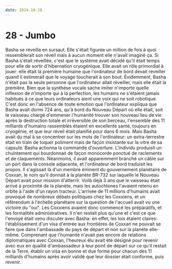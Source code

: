 ```yaml
---
date: 2024-10-28
---
```


# 28 - Jumbo

Basha se réveilla en sursaut. Elle s'était figurée un million de fois à quoi
ressemblerait son réveil mais à aucun moment elle n'avait imaginé ça. Si Basha
s'était réveillée, c'est que le système avait décidé qu'il était temps pour
elle de sortir d'hibernation cryogénique. Elle avait un rôle primordial à
jouer: elle était la première humaine que l'ordinateur de bord devait réveiller
quand il estimerait que le voyage toucherait à son bout. Évidemment, Basha
n'était pas la seule personne que l'ordinateur allait réveiller, mais elle
était la première. Bien que la synthèse vocale sache imiter n'importe quelle
inflexion de n'importe qui  à la perfection, les humains ne s'étaient jamais
habitués à ce que leurs ordinateurs aient une voix qui ne soit robotique. C'est
donc en l'absence de toute émotion que l'ordinateur expliqua que Basha avait
dormi 724 ans, qu'à bord du Nouveau Départ où elle était, soit le vaisseau
chargé d'emmener l'humanité trouver son nouveau lieu de vie après la
destruction totale et irréversible de son berceau, l'ensemble des 11 milliards
d'humains rassemblés étaient en excellente santé, toujours en cryogénie, et que
leur réveil était planifié pour dans 6 mois. Mais Basha avait du mal à se
concentrer sur les mots de l'ordinateur: un extra-terrestre était en train de
toquer poliment mais de façon insistante sur la vitre de sa capsule. Basha
actionna la commande d'ouverture. L'individu produisit un chuintement qui
bourdonnait de façon monocorde ponctué de raclements et de claquements.
Néanmoins, il avait apparemment branché un câble sur un port dans la console
adjacente, et l'ordinateur de bord traduisit les propos. Il s'agissait là d'un
membre éminent du gouvernement planétaire de Coxxan, le nom qu'il donnait à la
planète BR-732 sur laquelle le Nouveau Départ avait pour mission d'atterrir.
Voilà déjà 3 ans que le vaisseau était arrivé à proximité de la planète, mais
les autochtones l'avaient retenu en orbite à l'aide d'un rayon tracteur.
L'arrivée de 11 millions d'humains avait provoqué de nombreux débats politiques
chez les Coxxiens, et un référendum à l'échelle planétaire sur la question de
l'accueil avait vu une victoire du "oui". Les Coxxiens avaient donc commencé
les préparatifs, et les formalités administratives. Il n'en restait plus qu'une
et c'est ce que l'envoyé était venu discuter avec Basha: en effet, les lois
étaient claires: l'établissement d'un visa d'entrée aux frontières de Coxxan ne
pouvait se faire que dans l'ambassade du pays de départ et non sur la planète
elle-même. Comprenant que l'humanité n'avait pas encore de relations
diplomatiques avec Coxxan, l'heureux élu avait été désigné pour revenir avec
eux en qualité d'ambassadeur à leur point de départ sur ce qu'il restait de la
Terre, établir un visa en bonne et due forme pour chacun des 11 milliards
d'humains après avoir validé que leur dossier était conforme, puis revenir.
